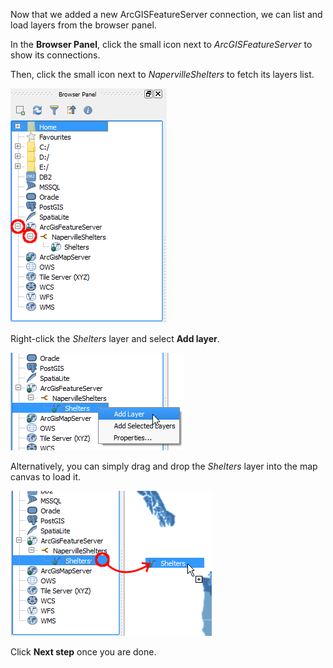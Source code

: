 Now that we added a new ArcGISFeatureServer connection, we can list and
load layers from the browser panel.

In the **Browser Panel**, click the small icon next to *ArcGISFeatureServer*
to show its connections.

Then, click the small icon next to *NapervilleShelters* to fetch its
layers list.

![expand_arcgis_tree.png](expand_arcgis_tree.png)

Right-click the *Shelters* layer and select **Add layer**.

![browser_add_layer.png](browser_add_layer.png)

Alternatively, you can simply drag and drop the *Shelters* layer into
the map canvas to load it.

![drag_n_drop.png](drag_n_drop.png)

Click **Next step** once you are done.